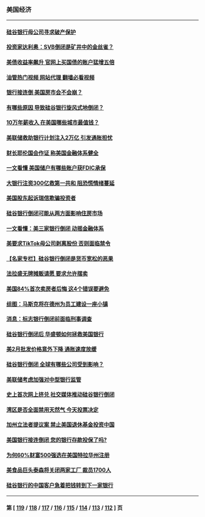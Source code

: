### 美国经济
---
#### [硅谷银行母公司寻求破产保护](../../pages/ncid1078158/n13952539.md?03180445) 
#### [投资家达利奥：SVB倒闭是矿井中的金丝雀？](../../pages/ncid1078158/n13952322.md?03180445) 
#### [美债收益率飙升 官网上买国债的账户猛增五倍](../../pages/ncid1078158/n13952047.md?03180445) 
#### [油管热门视频 网站代理 翻墙必看视频](http://138.2.39.72:81/youtube.html?epic-marker?03180445)
#### [银行接连倒 美国房市会不会崩？](../../pages/ncid1078158/n13952064.md?03180445) 
#### [有哪些原因 导致硅谷银行旋风式地倒闭？](../../pages/ncid1078158/n13952136.md?03180445) 
#### [10万年薪收入 在美国哪些城市最值钱？](../../pages/ncid1078158/n13952119.md?03180445) 
#### [美联储救助银行计划注入2万亿 引发通胀担忧](../../pages/ncid1078158/n13951980.md?03180445) 
#### [财长耶伦国会作证 称美国金融体系健全](../../pages/ncid1078158/n13951891.md?03180445) 
#### [一文看懂 美国储户有哪些账户获FDIC承保](../../pages/ncid1078158/n13951850.md?03180445) 
#### [大银行注资300亿救第一共和 阻恐慌情绪蔓延](../../pages/ncid1078158/n13951895.md?03180445) 
#### [美国股东起诉瑞信欺骗投资者](../../pages/ncid1078158/n13951898.md?03180445) 
#### [硅谷银行倒闭可能从两方面影响住房市场](../../pages/ncid1078158/n13951874.md?03180445) 
#### [一文看懂：美三家银行倒闭 动摇金融体系](../../pages/ncid1078158/n13951744.md?03180445) 
#### [美要求TikTok母公司剥离股份 否则面临禁令](../../pages/ncid1078158/n13951610.md?03180445) 
#### [【名家专栏】硅谷银行倒闭是货币宽松的恶果](../../pages/ncid1078158/n13950703.md?03180445) 
#### [法拉盛无牌摊贩请愿 要求允许摆卖](../../pages/ncid1078158/n13951309.md?03180445) 
#### [美国84%首次卖房者后悔 这4个错误要避免](../../pages/ncid1078158/n13951133.md?03180445) 
#### [组图：马斯克将在德州为员工建设一座小镇](../../pages/ncid1078158/n13950869.md?03180445) 
#### [消息：标志银行倒闭前面临刑事调查](../../pages/ncid1078158/n13951016.md?03180445) 
#### [硅谷银行倒闭后 华盛顿如何拯救美国银行](../../pages/ncid1078158/n13951021.md?03180445) 
#### [美2月批发价格意外下降 通胀速度放缓](../../pages/ncid1078158/n13950966.md?03180445) 
#### [硅谷银行倒闭 全球有哪些公司受到影响？](../../pages/ncid1078158/n13950704.md?03180445) 
#### [美联储考虑加强对中型银行监管](../../pages/ncid1078158/n13950507.md?03180445) 
#### [史上首次网上挤兑 社交媒体推动硅谷银行倒闭](../../pages/ncid1078158/n13950554.md?03180445) 
#### [湾区是否全面禁用天然气  今天投票决定](../../pages/ncid1078158/n13950537.md?03180445) 
#### [加州立法者提议案 禁止美国退休基金投资中国](../../pages/ncid1078158/n13950527.md?03180445) 
#### [美国银行接连倒闭 您的银行存款投保了吗?](../../pages/ncid1078158/n13950422.md?03180445) 
#### [为何60%财富500强选在美国特拉华州注册](../../pages/ncid1078158/n13950290.md?03180445) 
#### [美食品巨头泰森将关闭两家工厂 裁员1700人](../../pages/ncid1078158/n13950287.md?03180445) 
#### [硅谷银行的中国客户急着把钱转到下一家银行](../../pages/ncid1078158/n13950236.md?03180445) 

---
#### 第 [ [119](./119.md?03180445) / [118](./118.md?03180445) / [117](./117.md?03180445) / [116](./116.md?03180445) / [115](./115.md?03180445) / [114](./114.md?03180445) / [113](./113.md?03180445) / [112](./112.md?03180445) ] 页
